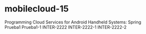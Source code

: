 # mobilecloud-15
Programming Cloud Services for Android Handheld Systems: Spring
Prueba1
Prueba1-1
INTER-2222
INTER-2222-1
INTER-2222-2
